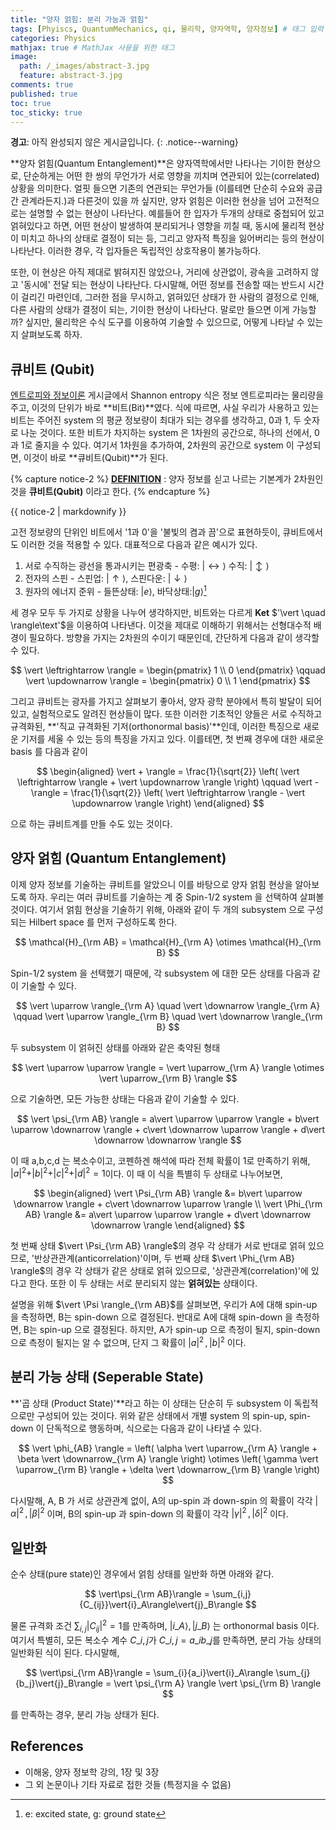 ```yaml
---
title: "양자 얽힘: 분리 가능과 얽힘"
tags: [Phyiscs, QuantumMechanics, qi, 물리학, 양자역학, 양자정보] # 태그 입력
categories: Physics
mathjax: true # MathJax 사용을 위한 태그
image:
  path: /_images/abstract-3.jpg
  feature: abstract-3.jpg
comments: true
published: true
toc: true
toc_sticky: true
---
```

**경고**: 아직 완성되지 않은 게시글입니다.
{: .notice--warning}

**양자 얽힘(Quantum Entanglement)**은 양자역학에서만 나타나는 기이한 현상으로, 단순하게는 어떤 한 쌍의 무언가가
서로 영향을 끼치며 연관되어 있는(correlated) 상황을 의미한다. 얼핏 들으면 기존의 연관되는 무언가들 (이를테면
단순히 수요와 공급간 관계라든지.)과 다른것이 있을 까 싶지만, 양자 얽힘은 이러한 현상을 넘어 고전적으로는
설명할 수 없는 현상이 나타난다. 예를들어 한 입자가 두개의 상태로 중첩되어 있고 얽혀있다고 하면,
어떤 현상이 발생하여 분리되거나 영향을 끼칠 때, 동시에 물리적 현상이 미치고 하나의 상태로 결정이 되는 등,
그리고 양자적 특징을 잃어버리는 등의 현상이 나타난다. 이러한 경우, 각 입자들은 독립적인 상호작용이 불가능하다. 

또한, 이 현상은 아직 제대로 밝혀지진 않았으나, 거리에 상관없이, 광속을 고려하지 않고 '동시에' 전달 되는 현상이
나타난다. 다시말해, 어떤 정보를 전송할 때는 반드시 시간이 걸리긴 마련인데, 그러한 점을 무시하고, 얽혀있던 상태가
한 사람의 결정으로 인해, 다른 사람의 상태가 결정이 되는, 기이한 현상이 나타난다. 말로만 들으면 이게 가능할까?
싶지만, 물리학은 수식 도구를 이용하여 기술할 수 있으므로, 어떻게 나타날 수 있는 지 살펴보도록 하자.

## 큐비트 (Qubit)
[엔트로피와 정보이론](/physics/Information-Theory/#섀넌-엔트로피-shannon-entropy) 게시글에서 Shannon entropy 식은
정보 엔트로피라는 물리량을 주고, 이것의 단위가 바로 **비트(Bit)**였다. 식에 따르면, 사실 우리가 사용하고 있는
비트는 주어진 system 의 평균 정보량이 최대가 되는 경우를 생각하고, 0과 1, 두 숫자로 나눈 것이다. 또한 비트가 차지하는
system 은 1차원의 공간으로, 하나의 선에서, 0과 1로 줄지을 수 있다. 여기서 1차원을 추가하여, 2차원의 공간으로
system 이 구성되면, 이것이 바로 **큐비트(Qubit)**가 된다.

{% capture notice-2 %}
**<u>DEFINITION</u>** : 양자 정보를 싣고 나르는 기본계가 2차원인 것을 
**큐비트(Qubit)** 이라고 한다.
{% endcapture %}
<div class="notice--info">{{ notice-2 | markdownify }}</div>

고전 정보량의 단위인 비트에서 '1과 0'을 '불빛의 켬과 끔'으로 표현하듯이, 큐비트에서도 이러한 것을 적용할 수 있다.
대표적으로 다음과 같은 예시가 있다.

1. 서로 수직하는 광선을 통과시키는 편광축 - 수평: $\vert \leftrightarrow \rangle$ 수직: $\vert \updownarrow \rangle$
2. 전자의 스핀 - 스핀업: $\vert \uparrow \rangle$, 스핀다운: $\vert \downarrow \rangle$
3. 원자의 에너지 준위 - 들뜬상태: $\vert e \rangle$, 바닥상태:$\vert g \rangle$[^1]

세 경우 모두 두 가지로 상황을 나누어 생각하지만, 비트와는 다르게 **Ket** $'\vert \quad \rangle\text'$을 이용하여
나타낸다. 이것을 제대로 이해하기 위해서는 선형대수적 배경이 필요하다. 방향을 가지는 2차원의 수이기 때문인데,
간단하게 다음과 같이 생각할 수 있다.

$$
\vert \leftrightarrow \rangle = \begin{pmatrix} 1 \\ 0 \end{pmatrix} \qquad
\vert \updownarrow \rangle = \begin{pmatrix} 0 \\ 1 \end{pmatrix}
$$

그리고 큐비트는 광자를 가지고 살펴보기 좋아서, 양자 광학 분야에서 특히 발달이 되어 있고, 실험적으로도
알려진 현상들이 많다. 또한 이러한 기초적인 양들은 서로 수직하고 규격화된, **'직교 규격화된 기저(orthonormal basis)'**인데, 
이러한 특징으로 새로운 기저를 세울 수 있는 등의 특징을 가지고 있다.
이를테면, 첫 번째 경우에 대한 새로운 basis 를 다음과 같이

$$
\begin{aligned}
\vert + \rangle = \frac{1}{\sqrt{2}} \left( \vert \leftrightarrow \rangle + \vert \updownarrow \rangle \right) \qquad
\vert - \rangle = \frac{1}{\sqrt{2}} \left( \vert \leftrightarrow \rangle - \vert \updownarrow \rangle \right)
\end{aligned}
$$

으로 하는 큐비트계를 만들 수도 있는 것이다.

## 양자 얽힘 (Quantum Entanglement)
이제 양자 정보를 기술하는 큐비트를 알았으니 이를 바탕으로 양자 얽힘 현상을 알아보도록 하자.
우리는 여러 큐비트를 기술하는 계 중 Spin-1/2 system 을 선택하여 살펴볼 것이다. 여기서 얽힘
현상을 기술하기 위해, 아래와 같이 두 개의 subsystem 으로 구성되는 Hilbert space 를 먼저
구성하도록 한다.

$$
\mathcal{H}_{\rm AB} = \mathcal{H}_{\rm A} \otimes \mathcal{H}_{\rm B}
$$

Spin-1/2 system 을 선택했기 때문에, 각 subsystem 에 대한 모든 상태를 다음과 같이 기술할 수 있다.

$$
\vert \uparrow \rangle_{\rm A} \quad \vert \downarrow \rangle_{\rm A} \qquad
\vert \uparrow \rangle_{\rm B} \quad \vert \downarrow \rangle_{\rm B}
$$

두 subsystem 이 얽혀진 상태를 아래와 같은 축약된 형태

$$
\vert \uparrow \uparrow \rangle = \vert \uparrow_{\rm A} \rangle \otimes
\vert \uparrow_{\rm B} \rangle
$$

으로 기술하면, 모든 가능한 상태는 다음과 같이 기술할 수 있다.

$$
\vert \psi_{\rm AB} \rangle = a\vert \uparrow \uparrow \rangle + b\vert \uparrow \downarrow \rangle + c\vert \downarrow \uparrow \rangle + d\vert \downarrow \downarrow \rangle
$$

이 때 a,b,c,d 는 복소수이고, 코펜하겐 해석에 따라 전체 확률이 1로 만족하기 위해, $\vert a \vert^2 + \vert b \vert^2 + \vert c \vert^2 + \vert d \vert^2 = 1$이다.
이 때 이 식을 특별히 두 상태로 나누어보면,

$$
\begin{aligned}
\vert \Psi_{\rm AB} \rangle &= b\vert \uparrow \downarrow \rangle + c\vert \downarrow \uparrow \rangle \\
\vert \Phi_{\rm AB} \rangle &= a\vert \uparrow \uparrow \rangle + d\vert \downarrow \downarrow \rangle
\end{aligned}
$$

첫 번째 상태 $\vert \Psi_{\rm AB} \rangle$의 경우 각 상태가 서로 반대로 얽혀 있으므로, '반상관관계(anticorrelation)'이며, 
두 번째 상태 $\vert \Phi_{\rm AB} \rangle$의 경우 각 상태가 같은 상태로 얽혀 있으므로,
'상관관계(correlation)'에 있다고 한다. 또한 이 두 상태는 서로 분리되지 않는 **얽혀있는**
상태이다. 

설명을 위해 $\vert \Psi \rangle_{\rm AB}$를 살펴보면, 우리가 A에 대해 spin-up 을 측정하면,
B는 spin-down 으로 결정된다. 반대로 A에 대해 spin-down 을 측정하면, B는 spin-up 으로 결정된다. 하지만,
A가 spin-up 으로 측정이 될지, spin-down 으로 측정이 될지는 알 수 없으며, 단지 그 확률이 
$\vert a \vert^2 \,, \vert b \vert^2$ 이다.

## 분리 가능 상태 (Seperable State)
**'곱 상태 (Product State)'**라고 하는 이 상태는 단순히 두 subsystem 이 독립적으로만
구성되어 있는 것이다. 위와 같은 상태에서 개별 system 의 spin-up, spin-down 이 단독적으로 행동하며,
식으로는 다음과 같이 나타낼 수 있다.

$$
\vert \phi_{AB} \rangle = \left( \alpha \vert \uparrow_{\rm A} \rangle + \beta \vert \downarrow_{\rm A} \rangle \right)
\otimes \left( \gamma \vert \uparrow_{\rm B} \rangle + \delta \vert \downarrow_{\rm B} \rangle \right)
$$

다시말해, A, B 가 서로 상관관계 없이, A의 up-spin 과 down-spin 의 확률이 각각 $\vert \alpha \vert^2 \,, \vert \beta \vert^2$ 이며, B의 spin-up 과 spin-down 의 확률이 각각 $\vert \gamma \vert^2 \,, \vert \delta \vert^2$ 이다. 

## 일반화
순수 상태(pure state)인 경우에서 얽힘 상태를 일반화 하면 아래와 같다.

$$
\vert\psi_{\rm AB}\rangle = \sum_{i,j}{C_{ij}}\vert{i}_A\rangle\vert{j}_B\rangle
$$

물론 규격화 조건 $\sum_{i,j}{\vert C_{ij} \vert}^2=1$를 만족하며, $\vert{i}\_A\rangle, \vert{j}\_B\rangle$ 
는 orthonormal basis 이다. 여기서 특별히, 모든 복소수 계수 $C\_{i,j}$가 $C\_{i,j} = a\_{i}b\_{j}$를 만족하면,
분리 가능 상태의 일반화된 식이 된다. 다시말해,

$$
\vert\psi_{\rm AB}\rangle = \sum_{i}{a_i}\vert{i}_A\rangle \sum_{j}{b_j}\vert{j}_B\rangle
= \vert \psi_{\rm A} \rangle \vert \psi_{\rm B} \rangle
$$

를 만족하는 경우, 분리 가능 상태가 된다.

## References
* 이해웅, 양자 정보학 강의, 1장 및 3장
* 그 외 논문이나 기타 자료로 접한 것들 (특정지을 수 없음)

[^1]: e: excited state, g: ground state